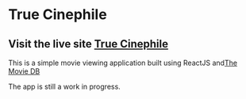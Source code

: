 # True Cinephile

## Visit the live site [True Cinephile](http://true-cinephile.netlify.com/)

This is a simple movie viewing application built using ReactJS and[The Movie DB](https://www.themoviedb.org/)

The app is still a work in progress.